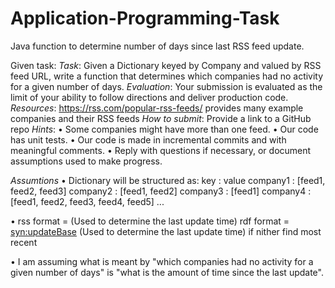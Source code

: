 # Application-Programming-Task
Java function to determine number of days since last RSS feed update.

Given task:
*Task*: Given a Dictionary keyed by Company and valued by RSS feed URL, write a function that determines which companies had no activity for a given number of days.
*Evaluation*: Your submission is evaluated as the limit of your ability to follow directions and deliver production code.
*Resources*: https://rss.com/popular-rss-feeds/ provides many example companies and their RSS feeds
*How to submit*: Provide a link to a GitHub repo
*Hints*:
  • Some companies might have more than one feed.
  • Our code has unit tests.
  • Our code is made in incremental commits and with meaningful comments.
  • Reply with questions if necessary, or document assumptions used to make progress.

*Assumtions*
  • Dictionary will be structured as:
           key : value
      company1 : [feed1, feed2, feed3]
      company2 : [feed1, feed2]
      company3 : [feed1]
      company4 : [feed1, feed2, feed3, feed4, feed5]
      ...
      
  • rss format = <lastBuildDate> (Used to determine the last update time)
    rdf format = <syn:updateBase> (Used to determine the last update time)
    if nither find most recent <pubDate>
  
  • I am assuming what is meant by "which companies had no activity for a given number of days" is "what is the amount of time since the last update".
    
    
